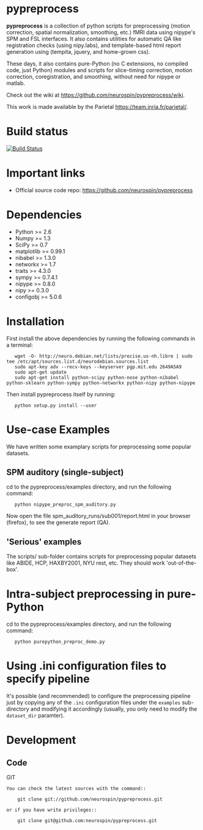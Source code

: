 pypreprocess
============
**pypreprocess** is a collection of python scripts for preprocessing (motion 
correction, spatial normalization, smoothing, etc.) fMRI data using 
nipype's SPM and FSL interfaces. It also contains utilities for automatic 
QA like registration checks (using nipy.labs), and template-based html report
generation using (tempita, jquery, and home-grown css).

These days, it also contains pure-Python (no C extensions, no compiled code, just Python)
modules and scripts for slice-timing correction, motion correction, coregistration,
and smoothing, without need for nipype or matlab.

Check out the wiki at https://github.com/neurospin/pypreprocess/wiki.

This work is made available by the Parietal https://team.inria.fr/parietal/.


Build status
============
[![Build Status](https://travis-ci.org/dohmatob/pypreprocess.svg?branch=master)](https://travis-ci.org/dohmatob/pypreprocess)


Important links
===============

- Official source code repo: https://github.com/neurospin/pypreprocess


Dependencies
============
* Python >= 2.6
* Numpy >= 1.3
* SciPy >= 0.7
* matplotlib >= 0.99.1
* nibabel >= 1.3.0
* networkx >= 1.7
* traits >= 4.3.0
* sympy >= 0.7.4.1
* nipype >= 0.8.0
* nipy >= 0.3.0	
* configobj >= 5.0.6


Installation
============
First install the above dependencies by running the following commands in a terminal:

       wget -O- http://neuro.debian.net/lists/precise.us-nh.libre | sudo tee /etc/apt/sources.list.d/neurodebian.sources.list
       sudo apt-key adv --recv-keys --keyserver pgp.mit.edu 2649A5A9
       sudo apt-get update
       sudo apt-get install python-scipy python-nose python-nibabel python-sklearn python-sympy python-networkx python-nipy python-nipype

Then install pypreprocess itself by running:

       python setup.py install --user


Use-case Examples
=================
We have written some examplary scripts for preprocessing some popular datasets.

SPM auditory (single-subject)
-----------------------------
cd to the pypreprocess/examples directory, and run the following command:

       python nipype_preproc_spm_auditory.py 

Now open the file spm_auditory_runs/sub001/report.html in your browser (firefox), to see
the generate report (QA).

'Serious' examples
------------------
The scripts/ sub-folder contains scripts for preprocessing popular datasets like ABIDE, HCP, HAXBY2001, NYU rest, etc.
They should work 'out-of-the-box'.


Intra-subject preprocessing in pure-Python
==========================================
cd to the pypreprocess/examples directory, and run the following command:

       python purepython_preproc_demo.py
       

Using .ini configuration files to specify pipeline
==================================================
It's possible (and recommended) to configure the preprocessing pipeline just by copying
any of the `.ini` configuration files under the `examples` sub-directory and modifying it accordingly (usually, you only need to modify the `dataset_dir` paramter).


Development
===========

Code
----

GIT
~~~
You can check the latest sources with the command::

    git clone git://github.com/neurospin/pypreprocess.git

or if you have write privileges::

    git clone git@github.com:neurospin/pypreprocess.git
